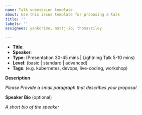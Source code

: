 ```yaml
---
name: Talk submission template
about: Use this issue template for proposing a talk
title: ''
labels: ''
assignees: yankcrime, mattj-io, thomasriley

---
```


* **Title**: 
* **Speaker**: 
* **Type**: (Presentation 30-45 mins | Lightning Talk 5-10 mins)
* **Level**: (basic | standard | advanced)
* **Tags**: (e.g. kubernetes, devops, live-coding, workshop)

**Description**

*Please Provide a small paragraph that describes your proposal*

**Speaker Bio** (optional)

*A short bio of the speaker*
